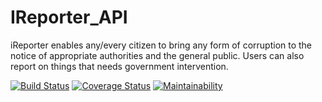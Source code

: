 # IReporter_API
iReporter enables any/every citizen to bring any form of corruption to the notice of appropriate authorities and the general public. Users can also report on things that needs government intervention.


[![Build Status](https://travis-ci.org/ManuelDominic/IReporter_API.svg?branch=master)](https://travis-ci.org/ManuelDominic/IReporter_API) [![Coverage Status](https://coveralls.io/repos/github/ManuelDominic/IReporter_API/badge.svg?branch=master)](https://coveralls.io/github/ManuelDominic/IReporter_API?branch=master) [![Maintainability](https://api.codeclimate.com/v1/badges/b1d60dcdfe7abdbbfdd6/maintainability)](https://codeclimate.com/github/ManuelDominic/IReporter_API/maintainability)
